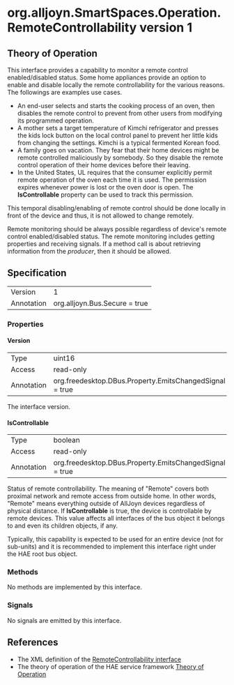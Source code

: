 # org.alljoyn.SmartSpaces.Operation.RemoteControllability version 1

## Theory of Operation
This interface provides a capability to monitor a remote control
enabled/disabled status. Some home appliances provide an option to enable and
disable locally the remote controllability for the various reasons.
The followings are examples use cases.

* An end-user selects and starts the cooking process of an oven, then disables
  the remote control to prevent from other users from modifying its programmed
  operation.
* A mother sets a target temperature of Kimchi refrigerator and presses the
  kids lock button on the local control panel to prevent her little kids from
  changing the settings. Kimchi is a typical fermented Korean food.
* A family goes on vacation. They fear that their home devices might be remote
  controlled maliciously by somebody. So they disable the remote control
  operation of their home devices before their leaving.
* In the United States, UL requires that the consumer explicitly permit remote
  operation of the oven each time it is used. The permission expires whenever
  power is lost or the oven door is open. The **IsControllable** property
  can be used to track this permission.

This temporal disabling/enabling of remote control should be done locally
in front of the device and thus, it is not allowed to change remotely.

Remote monitoring should be always possible regardless of device's remote
control enabled/disabled status. The remote monitoring includes getting
properties and receiving signals. If a method call is about retrieving
information from the _producer_, then it should be allowed.

## Specification

|            |                                                                |
|------------|----------------------------------------------------------------|
| Version    | 1                                                              |
| Annotation | org.alljoyn.Bus.Secure = true                                  |

### Properties

#### Version

|                   |                                                         |
|-------------------|---------------------------------------------------------|
| Type              | uint16                                                  |
| Access            | read-only                                               |
| Annotation        | org.freedesktop.DBus.Property.EmitsChangedSignal = true |

The interface version.

#### IsControllable

|            |                                                                |
|------------|----------------------------------------------------------------|
| Type       | boolean                                                        |
| Access     | read-only                                                      |
| Annotation | org.freedesktop.DBus.Property.EmitsChangedSignal = true        |

Status of remote controllability. The meaning of "Remote" covers both proximal
network and remote access from outside home. In other words, "Remote" means
everything outside of AllJoyn devices regardless of physical distance.
If **IsControllable** is true, the device is controllable by remote devices.
This value affects all interfaces of the bus object it belongs to and even its
children objects, if any.

Typically, this capability is expected to be used for an entire device (not for
sub-units) and it is recommended to implement this interface right under the
HAE root bus object.

### Methods

No methods are implemented by this interface.

### Signals

No signals are emitted by this interface.

## References

  * The XML definition of the [RemoteControllability interface](RemoteControllability-v1.xml)
  * The theory of operation of the HAE service framework [Theory of Operation](/org.alljoyn.SmartSpaces/theory-of-operation-v1)
